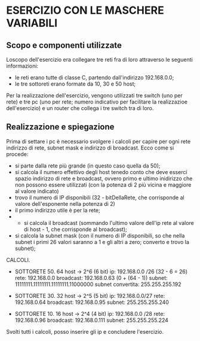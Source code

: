 # ESERCIZIO CON LE MASCHERE VARIABILI

## Scopo e componenti utilizzate
Loscopo dell'esercizio era collegare tre reti fra di loro attraverso le seguenti informazioni:
- le reti erano tutte di classe C, partendo dall'indirizzo 192.168.0.0;
- le tre sottoreti erano formate da 10, 30 e 50 host;

Per la realizzazione dell'esercizio, vengono utilizzati tre switch (uno per rete) e tre pc (uno per rete; numero indicativo per facilitare la realizzazioe dell'esercizio) e un router che collega i tre switch tra di loro.

## Realizzazione e spiegazione
Prima di settare i pc è necessario svolgere i calcoli per capire per ogni rete indirizzo di rete, subnet mask e indirizzo di broadcast.
Ecco come si procede:
- si parte dalla rete più grande (in questo caso quella da 50);
- si calcola il numero effettivo degli host tenedo conto che deve esserci spazio indirizzo di rete e broadcast, ovvero primo e ultimo inidirizzo che non possono essere utilizzati (con la potenza di 2 più vicina e maggiore al valore indicato)
- trovo il numero di IP disponibili (32 - bitDellaRete, che corrisponde al valore dell'esponente nella potenza di 2)
- il primo indirizzo utile è per la rete;
- - si calcola il broadcast (sommando l'ultimo valore dell'ip rete al valore di host - 1, che corrisponde al broadcast);
- si calcola la subnet mask (con il numero di IP disponibili, so che nella subnet i primi 26 valori saranno a 1 e gli altri a zero; converto e trovo la subnet);

CALCOLI.

- SOTTORETE 50.
64 host -> 2^6 (6 bit)
ip: 192.168.0.0 /26 (32 - 6 = 26)
rete: 192.168.0.0
broadcast: 192.168.0.63 (0 + (64 - 1))
subnet: 11111111.11111111.11111111.11000000
subnet convertita: 255.255.255.192

- SOTTORETE 30.
32 host -> 2^5 (5 bit)
ip: 192.168.0.0/27
rete: 192.168.0.64
broadcast: 192.168.0.95
subnet: 255.255.255.240

- SOTTORETE 10.
16 host -> 2^4 (4 bit)
ip: 192.168.0.0 /28
rete: 192.168.0.96
broadcast: 192.168.0.111
subnet: 255.255.255.224

Svolti tutti i calcoli, posso inserire gli ip e concludere l'esercizio.
